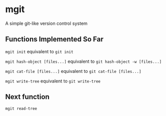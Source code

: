 # mgit

A simple git-like version control system

## Functions Implemented So Far

`mgit init`
equivalent to `git init`

`mgit hash-object [files...]`
equivalent to `git hash-object -w [files...]`

`mgit cat-file [files...]`
equivalent to `git cat-file [files...]`

`mgit write-tree`
equivalent to `git write-tree`

## Next function

`mgit read-tree`
